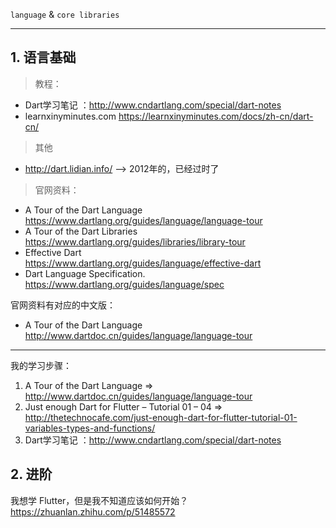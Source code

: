 `language` & `core libraries` 

---

## 1. 语言基础

> 教程：
* Dart学习笔记 ：http://www.cndartlang.com/special/dart-notes
* learnxinyminutes.com  https://learnxinyminutes.com/docs/zh-cn/dart-cn/

> 其他
* http://dart.lidian.info/ --> 2012年的，已经过时了

> 官网资料：
* A Tour of the Dart Language  
https://www.dartlang.org/guides/language/language-tour
* A Tour of the Dart Libraries  
https://www.dartlang.org/guides/libraries/library-tour
* Effective Dart  
https://www.dartlang.org/guides/language/effective-dart
* Dart Language Specification. 
https://www.dartlang.org/guides/language/spec

官网资料有对应的中文版：
* A Tour of the Dart Language  
http://www.dartdoc.cn/guides/language/language-tour

---

我的学习步骤：
1. A Tour of the Dart Language => http://www.dartdoc.cn/guides/language/language-tour
2. Just enough Dart for Flutter – Tutorial 01 – 04 => http://thetechnocafe.com/just-enough-dart-for-flutter-tutorial-01-variables-types-and-functions/
3. Dart学习笔记 ：http://www.cndartlang.com/special/dart-notes


## 2. 进阶


我想学 Flutter，但是我不知道应该如何开始？ https://zhuanlan.zhihu.com/p/51485572